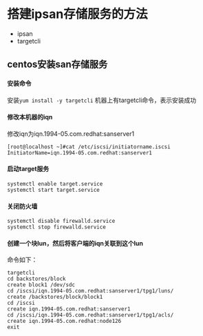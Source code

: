 # 搭建ipsan存储服务的方法

* ipsan
* targetcli

## centos安装san存储服务

#### 安装命令

安装`yum install -y targetcli`
   机器上有targetcli命令，表示安装成功

#### 修改本机器的iqn

修改iqn为iqn.1994-05.com.redhat:sanserver1
```
[root@localhost ~]#cat /etc/iscsi/initiatorname.iscsi 
InitiatorName=iqn.1994-05.com.redhat:sanserver1
```

#### 启动target服务
```
systemctl enable target.service
systemctl start target.service
```

#### 关闭防火墙

```
systemctl disable firewalld.service
systemctl stop firewalld.service
```

#### 创建一个块lun，然后将客户端的iqn关联到这个lun

命令如下：  
```
targetcli
cd backstores/block
create block1 /dev/sdc
cd /iscsi/iqn.1994-05.com.redhat:sanserver1/tpg1/luns/
create /backstores/block/block1
cd /iscsi
create iqn.1994-05.com.redhat:sanserver1
cd /iscsi/iqn.1994-05.com.redhat:sanserver1/tpg1/acls/
create iqn.1994-05.com.redhat:node126
exit 
```

